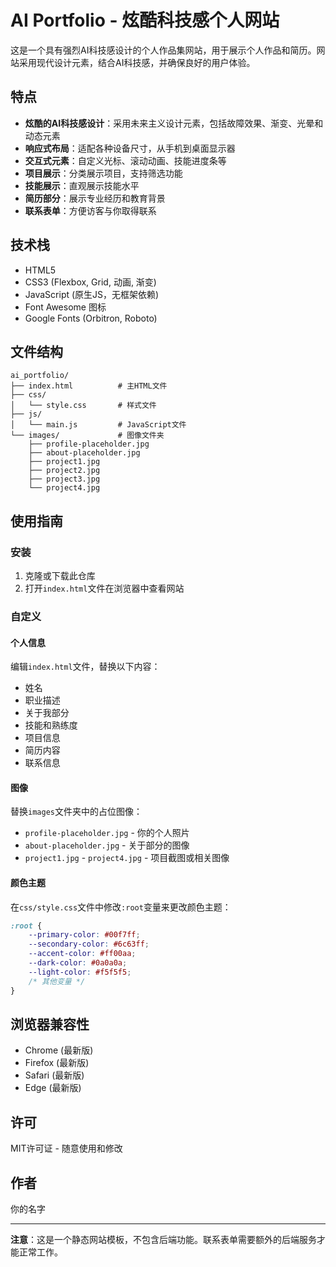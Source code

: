 # AI Portfolio - 炫酷科技感个人网站

这是一个具有强烈AI科技感设计的个人作品集网站，用于展示个人作品和简历。网站采用现代设计元素，结合AI科技感，并确保良好的用户体验。

## 特点

- **炫酷的AI科技感设计**：采用未来主义设计元素，包括故障效果、渐变、光晕和动态元素
- **响应式布局**：适配各种设备尺寸，从手机到桌面显示器
- **交互式元素**：自定义光标、滚动动画、技能进度条等
- **项目展示**：分类展示项目，支持筛选功能
- **技能展示**：直观展示技能水平
- **简历部分**：展示专业经历和教育背景
- **联系表单**：方便访客与你取得联系

## 技术栈

- HTML5
- CSS3 (Flexbox, Grid, 动画, 渐变)
- JavaScript (原生JS，无框架依赖)
- Font Awesome 图标
- Google Fonts (Orbitron, Roboto)

## 文件结构

```
ai_portfolio/
├── index.html          # 主HTML文件
├── css/
│   └── style.css       # 样式文件
├── js/
│   └── main.js         # JavaScript文件
└── images/             # 图像文件夹
    ├── profile-placeholder.jpg
    ├── about-placeholder.jpg
    ├── project1.jpg
    ├── project2.jpg
    ├── project3.jpg
    └── project4.jpg
```

## 使用指南

### 安装

1. 克隆或下载此仓库
2. 打开`index.html`文件在浏览器中查看网站

### 自定义

#### 个人信息

编辑`index.html`文件，替换以下内容：

- 姓名
- 职业描述
- 关于我部分
- 技能和熟练度
- 项目信息
- 简历内容
- 联系信息

#### 图像

替换`images`文件夹中的占位图像：

- `profile-placeholder.jpg` - 你的个人照片
- `about-placeholder.jpg` - 关于部分的图像
- `project1.jpg` - `project4.jpg` - 项目截图或相关图像

#### 颜色主题

在`css/style.css`文件中修改`:root`变量来更改颜色主题：

```css
:root {
    --primary-color: #00f7ff;
    --secondary-color: #6c63ff;
    --accent-color: #ff00aa;
    --dark-color: #0a0a0a;
    --light-color: #f5f5f5;
    /* 其他变量 */
}
```

## 浏览器兼容性

- Chrome (最新版)
- Firefox (最新版)
- Safari (最新版)
- Edge (最新版)

## 许可

MIT许可证 - 随意使用和修改

## 作者

你的名字

---

**注意**：这是一个静态网站模板，不包含后端功能。联系表单需要额外的后端服务才能正常工作。 
